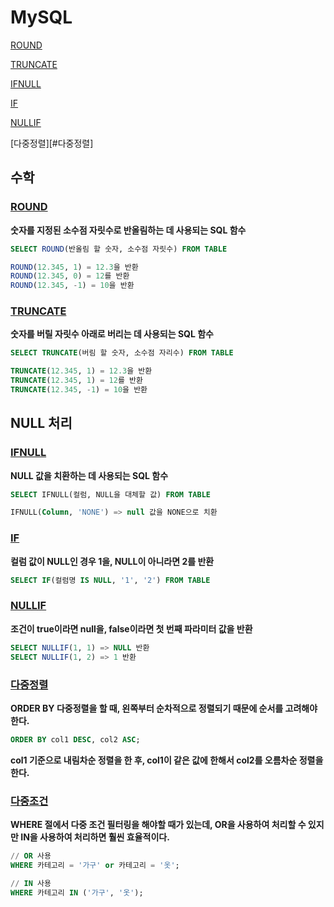 # MySQL

[ROUND](#Round)

[TRUNCATE](#Truncate)

[IFNULL](#ifnull)

[IF](#if)

[NULLIF](#nullif)

[다중정렬][#다중정렬]

## 수학

### [ROUND](#Round)

**숫자를 지정된 소수점 자릿수로 반올림하는 데 사용되는 SQL 함수**

```SQL
SELECT ROUND(반올림 할 숫자, 소수점 자릿수) FROM TABLE

ROUND(12.345, 1) = 12.3을 반환
ROUND(12.345, 0) = 12를 반환
ROUND(12.345, -1) = 10을 반환
```

### [TRUNCATE](#Truncate)

**숫자를 버릴 자릿수 아래로 버리는 데 사용되는 SQL 함수**

```SQL
SELECT TRUNCATE(버림 할 숫자, 소수점 자리수) FROM TABLE

TRUNCATE(12.345, 1) = 12.3을 반환
TRUNCATE(12.345, 1) = 12를 반환
TRUNCATE(12.345, -1) = 10을 반환
```

## NULL 처리

### [IFNULL](#ifnull)

**NULL 값을 치환하는 데 사용되는 SQL 함수**

```SQL
SELECT IFNULL(컬럼, NULL을 대체할 값) FROM TABLE

IFNULL(Column, 'NONE') => null 값을 NONE으로 치환
```

### [IF](#if)

**컬럼 값이 NULL인 경우 1을, NULL이 아니라면 2를 반환**

```SQL
SELECT IF(컬럼명 IS NULL, '1', '2') FROM TABLE
```

### [NULLIF](#nullif)

**조건이 true이라면 null을, false이라면 첫 번째 파라미터 값을 반환**

```SQL
SELECT NULLIF(1, 1) => NULL 반환
SELECT NULLIF(1, 2) => 1 반환
```

### [다중정렬](#다중정렬)

**ORDER BY 다중정렬을 할 때, 왼쪽부터 순차적으로 정렬되기 때문에 순서를 고려해야 한다.**

```SQL
ORDER BY col1 DESC, col2 ASC;
```

**col1 기준으로 내림차순 정렬을 한 후, col1이 같은 값에 한해서 col2를 오름차순 정렬을 한다.**

### [다중조건](#다중조건)

**WHERE 절에서 다중 조건 필터링을 해야할 때가 있는데, OR을 사용하여 처리할 수 있지만 IN을 사용하여 처리하면 훨씬 효율적이다.**

```SQL
// OR 사용
WHERE 카테고리 = '가구' or 카테고리 = '옷';

// IN 사용
WHERE 카테고리 IN ('가구', '옷'); 

```